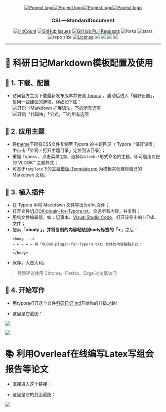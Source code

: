 <p align="center">
  <a href="" rel="noopener">
 <img src="https://blog-1259799643.cos.ap-shanghai.myqcloud.com/2020-07-01-1.png" alt="Project logo"><img src="https://blog-1259799643.cos.ap-shanghai.myqcloud.com/2020-07-01-2.png" alt="Project logo"><img src="https://blog-1259799643.cos.ap-shanghai.myqcloud.com/2020-07-01-3.png" alt="Project logo"><img src="https://blog-1259799643.cos.ap-shanghai.myqcloud.com/2020-07-01-4.png" alt="Project logo"></a>
</p>

<h3 align="center">CSL—StandardDocument</h3>

<div align="center">

[![HitCount](http://hits.dwyl.com/CyberspaceSecurityLabSoochowUniversity/SoochowUniversity_CyberspaceSecurityLab_Document.svg)](http://hits.dwyl.com/CyberspaceSecurityLabSoochowUniversity/SoochowUniversity_CyberspaceSecurityLab_Document)
[![GitHub Issues](https://img.shields.io/github/issues/CyberspaceSecurityLabSoochowUniversity/SoochowUniversity_CyberspaceSecurityLab_Document.svg)](https://github.com/CyberspaceSecurityLabSoochowUniversity/SoochowUniversity_CyberspaceSecurityLab_Document)
[![GitHub Pull Requests](https://img.shields.io/github/issues-pr/CyberspaceSecurityLabSoochowUniversity/SoochowUniversity_CyberspaceSecurityLab_Document.svg)](https://github.com/CyberspaceSecurityLabSoochowUniversity/SoochowUniversity_CyberspaceSecurityLab_Document/pulls)
![forks](https://img.shields.io/github/forks/CyberspaceSecurityLabSoochowUniversity/SoochowUniversity_CyberspaceSecurityLab_Document)
![stars](	https://img.shields.io/github/stars/CyberspaceSecurityLabSoochowUniversity/SoochowUniversity_CyberspaceSecurityLab_Document)
![repo size](https://img.shields.io/github/repo-size/CyberspaceSecurityLabSoochowUniversity/SoochowUniversity_CyberspaceSecurityLab_Document)
[![License](https://img.shields.io/badge/license-MIT-blue.svg)](/LICENSE)
![](https://img.shields.io/badge/docs-99%25-ff69b4)
![](https://img.shields.io/badge/downloads-666-orange)
![](https://img.shields.io/badge/release-v1.0-yellow)
![](https://img.shields.io/youtube/likes/ioNng23DkIM?style=flat-square&withDislikes)
</div>

---


# 📄 科研日记Markdown模板配置及使用

## 📕 1. 下载、配置

- 访问官方主页下载最新发布版本并安装 [Typora](https://www.typora.io) ，启动后进入「偏好设置」，启用一些建议的选项，详细如下图：
![开启「Markdown 扩展语法」下的所有选项](https://tva1.sinaimg.cn/large/006tNbRwgy1ganwt7vwlaj31540cita9.jpg)
![开启「代码块」「公式」下的所有选项](https://tva1.sinaimg.cn/large/006tNbRwgy1ganwt7l785j315k0fuwg4.jpg)

## 📗 2. 应用主题

+ 将[theme](https://github.com/CyberspaceSecurityLabSoochowUniversity/SoochowUniversity_CyberspaceSecurityLab_Document/blob/master/theme)下所有CSS文件复制至 Typora 的主题目录（ Typora「偏好设置」中点击「外观 - 打开主题目录」定位到该目录）；
+ 重启 Typora ，点击菜单`主题`，选择以`vlook-*`形式命名的主题，即可启用对应的 VLOOK™ 主题样式；
+ 可基于`template`下的[文档模板-Template.md](https://github.com/CyberspaceSecurityLabSoochowUniversity/SoochowUniversity_CyberspaceSecurityLab_Document/blob/master/template/文档模板-Template.md) 为模板来创建你自己的 Markdown 文档。

## 📘 3. 植入插件

+ 在 Typora 中将 Markdown 文件导出为`HTML`文件；
+ 打开文件[VLOOK-plugin-for-Typora.txt](https://github.com/CyberspaceSecurityLabSoochowUniversity/SoochowUniversity_CyberspaceSecurityLab_Document/blob/master/VLOOK-plugin-for-Typora.txt)，全选所有内容，并复制；
+ 用纯文件编辑器，如：记事本、[Visual Studio Code](https://code.visualstudio.com/)，打开该导出的 HTML 文件；
+ 搜索「**<body **」，并将复制的内容粘贴到body标签的「**>**」之后：
  ```
  <body ...>
  ← ← ← ← ← 将「VLOOK-plugin-for-Typora.txt」文件的内容粘贴于此！
  ...
  </body>
  ```
+ 保存，大吉大利。

> 强烈建议使用 Chrome、Firefox、Edge 浏览器访问

## 📘 4. 开始写作

- 用typora打开这个文件[科研日记.md](https://github.com/CyberspaceSecurityLabSoochowUniversity/SoochowUniversity_CyberspaceSecurityLab_Document/blob/master/%E7%A7%91%E7%A0%94%E6%97%A5%E8%AE%B0.md)开始你的升级之路!

- 这里是它截图：

![](https://blog-1259799643.cos.ap-shanghai.myqcloud.com/2020-07-01-5.png)

![](https://blog-1259799643.cos.ap-shanghai.myqcloud.com/2020-07-01-6.png)

# 📚 利用Overleaf在线编写Latex写组会报告等论文

- 直接进入这个链接：

- 这里是它的封面截图：

![](https://blog-1259799643.cos.ap-shanghai.myqcloud.com/2020-07-01-7.png)